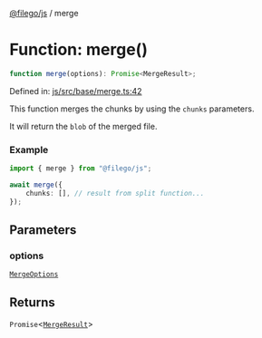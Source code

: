 [@filego/js](../README.md) / merge

# Function: merge()

```ts
function merge(options): Promise<MergeResult>;
```

Defined in: [js/src/base/merge.ts:42](https://github.com/alpheus-day/filego.js/blob/0b6198ac40a1ab78f90e02a6ab2598047e19ad06/packages/js/src/base/merge.ts#L42)

This function merges the chunks by using the `chunks` parameters.

It will return the `blob` of the merged file.

### Example

```ts
import { merge } from "@filego/js";

await merge({
    chunks: [], // result from split function...
});
```

## Parameters

### options

[`MergeOptions`](../type-aliases/MergeOptions.md)

## Returns

`Promise`\<[`MergeResult`](../type-aliases/MergeResult.md)\>
